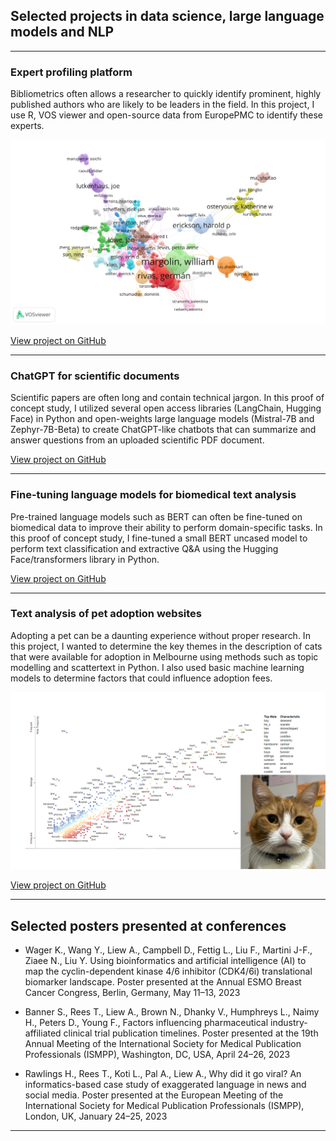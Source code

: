 ## Selected projects in data science, large language models and NLP

---
### Expert profiling platform

Bibliometrics often allows a researcher to quickly identify prominent, highly published authors who are likely to be leaders in the field. In this project, I use R, VOS viewer and open-source data from EuropePMC to identify these experts.  

<img src="images/network_plot2.png?raw=true"/>

[View project on GitHub](https://github.com/andrewliew86/Basic-expert-identification-profiling-app-with-R)

---
### ChatGPT for scientific documents

Scientific papers are often long and contain technical jargon. In this proof of concept study, I utilized several open access libraries (LangChain, Hugging Face) in Python and open-weights large language models (Mistral-7B and Zephyr-7B-Beta) to create ChatGPT-like chatbots that can summarize and answer questions from an uploaded scientific PDF document.  

[View project on GitHub](https://github.com/andrewliew86/Document-chatbot-with-large-language-models)

---
### Fine-tuning language models for biomedical text analysis

Pre-trained language models such as BERT can often be fine-tuned on biomedical data to improve their ability to perform domain-specific tasks. In this proof of concept study, I fine-tuned a small BERT uncased model to perform text classification and extractive Q&A using the Hugging Face/transformers library in Python.  

[View project on GitHub](https://github.com/andrewliew86/Deep-learning-tools-for-biomedical-text/tree/main)

---
### Text analysis of pet adoption websites

Adopting a pet can be a daunting experience without proper research. In this project, I wanted to determine the key themes in the description of cats that were available for adoption in Melbourne using methods such as topic modelling and scattertext in Python. I also used basic machine learning models to determine factors that could influence adoption fees.

<img src="images/scatter-text.png?raw=true"/>

[View project on GitHub](https://github.com/andrewliew86/Cat-adoption-text-analysis-and-fee-prediction/tree/main)

---
## Selected posters presented at conferences

- Wager K., Wang Y., Liew A., Campbell D., Fettig L., Liu F., Martini J-F., Ziaee N., Liu Y. Using bioinformatics and artificial intelligence (AI) to map the cyclin-dependent kinase 4/6 inhibitor (CDK4/6i) translational biomarker landscape. Poster presented at the Annual ESMO Breast Cancer Congress, Berlin, Germany, May 11–13, 2023

- Banner S., Rees T., Liew A., Brown N., Dhanky V., Humphreys L., Naimy H., Peters D., Young F., Factors influencing pharmaceutical industry-affiliated clinical trial publication timelines. Poster presented at the 19th Annual Meeting of the International Society for Medical Publication Professionals (ISMPP), Washington, DC, USA, April 24–26, 2023

- Rawlings H., Rees T., Koti L., Pal A., Liew A., Why did it go viral? An informatics-based case study of exaggerated language in news and social media. Poster presented at the European Meeting of the International Society for Medical Publication Professionals (ISMPP), London, UK, January 24–25, 2023
---


